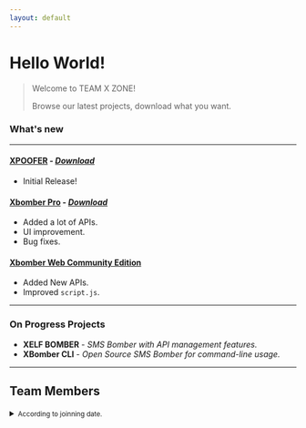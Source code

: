 ```yaml
---
layout: default
---
```



# Hello World!

> Welcome to TEAM X ZONE!
> 
> Browse our latest projects, download what you want.

### What's new

* * *

<!-- <pre 
  class="command-line" 
  data-prompt="kali@kali $" 
  data-output="4"
><code class="language-bash"># Bash script with shell
echo "flag{i_4m_a_f14g}" > flag.txt
cat flag.txt
flag{i_4m_a_f14g}
rm flag.txt</code>
</pre>  -->


#### [XPOOFER](https://github.com/WeAreTeamX/xpoofer-app) - [_Download_](https://weareteamx.github.io/downloads)

*   Initial Release!


#### [Xbomber Pro](https://github.com/WeAreTeamX/xbomber-pro) - [_Download_](https://weareteamx.github.io/downloads)

*   Added a lot of APIs.
*   UI improvement.
*   Bug fixes.

#### [Xbomber Web Community Edition](https://github.com/WeAreTeamX/xbomber-web-community-edition)

*   Added New APIs.
*   Improved `script.js`.  



* * *

### On Progress Projects 

*   **XELF BOMBER** - _SMS Bomber with API management features._
*   **XBomber CLI** - _Open Source SMS Bomber for command-line usage._

* * *

## Team Members

<details> 
<summary><small class="sm-heading">According to joinning date. </small></summary>

<dl>

<dt>Fullstack Web | CLI </dt>
<dd><a href="https://github.com/ign0r3dh4x0r">Ign0r3dH4x0r</a></dd>

<dt>Android Developer & Designer</dt>
<dd><a href="https://web.facebook.com/shofikul21">Shofikul Islam</a></dd>

<dt>Python CLI | Android Dev</dt>
<dd><a href="https://github.com/CyberHanterBangladesh">MD414M1N</a></dd>

<dt>Logo & Graphics Designer</dt>
<dd><a href="https://web.facebook.com/Juyeljas">Sheikh Juyel</a></dd>

<dt>Python CLI | Fullstack Web</dt>
<dd><a href="https://github.com/mao2116">Mao2116</a></dd>

</dl>

</details>
